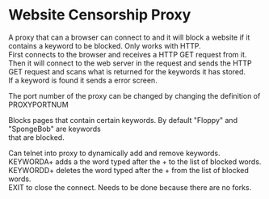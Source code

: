 # Website Censorship Proxy
A proxy that can a browser can connect to and it will block a website if it contains a keyword to be blocked. Only works with HTTP.  
First connects to the browser and receives a HTTP GET request from it.  
Then it will connect to the web server in the request and sends the HTTP GET request and scans what is returned for the keywords it has stored.  
If a keyword is found it sends a error screen.  
  
The port number of the proxy can be changed by changing the definition of PROXYPORTNUM
  
Blocks pages that contain certain keywords. By default "Floppy" and "SpongeBob" are keywords  
that are blocked.  
  
Can telnet into proxy to dynamically add and remove keywords.  
KEYWORDA+ adds a the word typed after the + to the list of blocked words.  
KEYWORDD+ deletes the word typed after the + from the list of blocked words.  
EXIT to close the connect. Needs to be done because there are no forks.  
